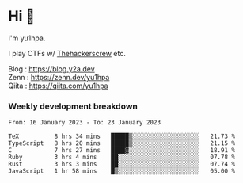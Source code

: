 # Hi 👋

I'm yu1hpa.

I play CTFs w/ [Thehackerscrew](https://www.thehackerscrew.team/) etc.

Blog : https://blog.y2a.dev  
Zenn : https://zenn.dev/yu1hpa  
Qiita : https://qiita.com/yu1hpa  

### Weekly development breakdown

<!--START_SECTION:waka-->

```text
From: 16 January 2023 - To: 23 January 2023

TeX          8 hrs 34 mins   █████▒░░░░░░░░░░░░░░░░░░░   21.73 %
TypeScript   8 hrs 20 mins   █████▒░░░░░░░░░░░░░░░░░░░   21.15 %
C            7 hrs 27 mins   ████▓░░░░░░░░░░░░░░░░░░░░   18.91 %
Ruby         3 hrs 4 mins    ██░░░░░░░░░░░░░░░░░░░░░░░   07.78 %
Rust         3 hrs 3 mins    ██░░░░░░░░░░░░░░░░░░░░░░░   07.74 %
JavaScript   1 hr 58 mins    █▒░░░░░░░░░░░░░░░░░░░░░░░   05.00 %
```

<!--END_SECTION:waka-->

